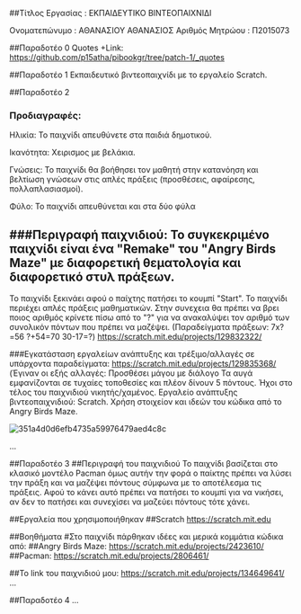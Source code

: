 ##Τίτλος Εργασίας : ΕΚΠΑΙΔΕΥΤΙΚΟ ΒΙΝΤΕΟΠΑΙΧΝΙΔΙ

Ονοματεπώνυμο : ΑΘΑΝΑΣΙΟΥ ΑΘΑΝΑΣΙΟΣ 
Αριθμός Μητρώου : Π2015073

##Παραδοτέο 0
Quotes
+Link: https://github.com/p15atha/pibookgr/tree/patch-1/_quotes

##Παραδοτέο 1
Εκπαιδευτικό βιντεοπαιχνίδι με το εργαλείο Scratch.

##Παραδοτέο 2
### Προδιαγραφές:
Ηλικία: Το παιχνίδι απευθύνετε στα παιδιά δημοτικού.

Ικανότητα: Χειρισμος με βελάκια.

Γνώσεις: Το παιχνίδι θα βοήθησει τον μαθητή στην κατανόηση και βελτίωση γνώσεων στις απλές πράξεις (προσθέσεις, αφαίρεσης,
πολλαπλασιασμοί).

Φύλο: Το παιχνίδι απευθύνεται και στα δύο φύλα

###Περιγραφή παιχνιδιού: Το συγκεκριμένο παιχνίδι είναι ένα "Remake" του "Angry Birds Maze" με διαφορετική θεματολογία και διαφορετικό στυλ πράξεων.
-
Το παιχνίδι ξεκινάει αφού ο παίχτης πατήσει το κουμπί "Start". Το παιχνίδι περιέχει 
απλές πράξεις μαθηματικών. Στην συνεχεια θα πρέπει να βρει
ποιος αριθμός κρίνετε πίσω από το "?" για να ανακαλύψει τον αριθμό των συνολικόν πόντων που πρέπει να μαζέψει.
(Παραδείγματα πράξεων: 7x?=56 ?+54=70 30-17=?) https://scratch.mit.edu/projects/129832322/

###Εγκατάσταση εργαλείων ανάπτυξης και τρέξιμο/αλλαγές σε υπάρχοντα παραδείγματα:  https://scratch.mit.edu/projects/129835368/ (Έγιναν οι εξής αλλαγές: Προσθέσει μάγου με διάλογο 
Τα αυγά εμφανίζονται σε τυχαίες τοποθεσίες και πλέον δίνουν 5 πόντους. Ήχοι στο τέλος του παιχνιδιού νικητής/χαμένος.
Εργαλείο ανάπτυξης βιντεοπαιχνιδιού: Scratch. Χρήση στοιχείον και ιδεών του κώδικα από το Angry Birds Maze.

![351a4d0d6efb4735a59976479aed4c8c](https://cloud.githubusercontent.com/assets/22691298/20122851/77bdaa32-a623-11e6-8c64-acd0d8243630.png)

...

##Παραδοτέο 3
##Περιγραφή του παιχνιδιού
Το παιχνίδι βασίζεται στο κλασικό μοντέλο Pacman όμως αυτήν την φορά ο παίκτης πρέπει να λύσει την πράξη και να μαζέψει
πόντους σύμφωνα με το αποτέλεσμα τις πράξεις. Αφού το κάνει αυτό πρέπει να πατήσει το κουμπί <Space> για να νικήσει, αν δεν το πατήσει
και συνεχίσει να μαζεύει πόντους τότε χάνει.

##Εργαλεία που χρησιμοποιήθηκαν
##Scratch https://scratch.mit.edu

##Βοηθήματα
#Στο παιχνίδι πάρθηκαν ιδέες και μερικά κομμάτια κώδικα από:
##Angry Birds Maze: https://scratch.mit.edu/projects/2423610/
##Pacman: https://scratch.mit.edu/projects/2806461/

##Το link του παιχνιδιού μου: https://scratch.mit.edu/projects/134649641/
...

##Παραδοτέο 4
...
